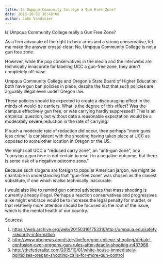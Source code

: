 ```yaml
---
title: Is Umpqua Community College a Gun Free Zone?
date: 2015-10-03 18:48:08
author: John Vandivier
---
```




Is Umpqua Community College really a Gun Free Zone?

As a firm advocate of the right to bear arms and a strong conservative, let me make the answer crystal clear: No, Umpqua Community College is not a gun free zone.

However, while the pop conservatives in the media and the interwebs are technically innacurate for labeling UCC a gun-free zone, they aren't completely off-base.

Umpqua Community College and Oregon's State Board of Higher Education both have gun ban policies in place, despite the fact that such policies are arguably illegal even under Oregon law.

These policies should be expected to create a discouraging effect in the minds of would-be carriers. What is the degree of this effect? Was the campus effectively gun free, or was carrying hardly suppressed? This is an empirical question, but without data a reasonable expectation would be a moderately severe reduction in the rate of carrying.

If such a moderate rate of reduction did occur, then perhaps \"more guns less crime\" is consistent with the shooting having taken place at UCC as opposed to some other location in Oregon or the US.

We might call UCC a \"reduced carry zone\", an \"anti-gun zone\", or a \"carrying a gun here is not certain to result in a negative outcome, but there is some risk of a negative outcome zone.\"

Because such slogans are foreign to popular American jargon, we might be charitable in understanding that \"gun-free zone\" was chosen as the closest substitute, if one which is also technically inaccurate.

I would also like to remind gun control advocates that mass shooting is currently already illegal. Perhaps a reaction conservatives and progressives alike might embrace would be to increase the legal penalty for murder, or that relatively more attention should be focused on the root of the issue, which is the mental health of our country.

Sources:
<ol>
	<li><a href=\"https://web.archive.org/web/20150316175339/http://umpqua.edu/safety-security-information\">https://web.archive.org/web/20150316175339/http://umpqua.edu/safety-security-information</a></li>
	<li><a href=\"http://www.nbcnews.com/storyline/oregon-college-shooting/debate-confusion-over-oregons-gun-rules-after-deadly-shooting-n437966\">http://www.nbcnews.com/storyline/oregon-college-shooting/debate-confusion-over-oregons-gun-rules-after-deadly-shooting-n437966</a></li>
	<li><a href=\"http://thefederalist.com/2015/10/01/white-house-immediately-politicizes-oregan-shooting-calls-for-more-gun-control\">http://thefederalist.com/2015/10/01/white-house-immediately-politicizes-oregan-shooting-calls-for-more-gun-control</a></li>
</ol>
